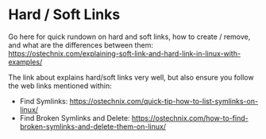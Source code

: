 # Hard / Soft Links

Go here for quick rundown on hard and soft links, how to create / remove, and what are the differences between them:
https://ostechnix.com/explaining-soft-link-and-hard-link-in-linux-with-examples/

The link about explains hard/soft links very well, but also ensure you follow the web links mentioned within:

- Find Symlinks: https://ostechnix.com/quick-tip-how-to-list-symlinks-on-linux/
- Find Broken Symlinks and Delete: https://ostechnix.com/how-to-find-broken-symlinks-and-delete-them-on-linux/
